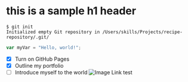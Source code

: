 # this is a sample h1 header
```
$ git init
Initialized empty Git repository in /Users/skills/Projects/recipe-repository/.git/
```
``` javascript
var myVar = "Hello, world!";
```
- [X] Turn on GitHub Pages
- [x] Outline my portfolio
- [ ] Introduce myself to the world
![Image Link test](https://octodex.github.com/images/yaktocat.png)
